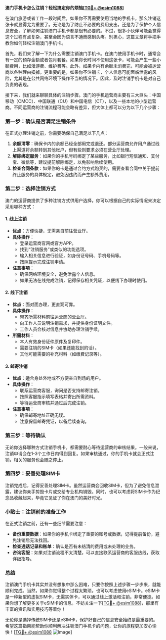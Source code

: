**澳门手机卡怎么注销？轻松搞定你的烦恼[[TG💪+ @esim1088](https://t.me/s/esim1088)]**

在澳门旅游或者工作一段时间后，如果你不再需要使用当地的手机卡，那么注销这张卡就显得尤为重要了。无论是为了防止不必要的费用支出，还是为了保护个人信息安全，了解如何注销澳门手机卡都是很有必要的。不过，很多小伙伴可能会觉得这个过程有点复杂，甚至会因为语言不通而感到头疼。别担心，这篇文章将手把手教你如何轻松注销澳门手机卡。

首先，我们来了解一下为什么需要注销澳门手机卡。在澳门使用手机卡时，通常会有一定的预存金额或者包月套餐。如果你长时间不使用这张卡，可能会产生一些小额费用，比如漫游费、维护费等。此外，如果卡内有余额未消费完，可能会被运营商以各种理由扣掉。更重要的是，如果你不注销卡，个人信息可能面临泄露的风险，尤其是在公共网络环境下操作不当的情况下。因此，及时注销手机卡是对自己负责的表现。

接下来，我们就来聊聊具体的注销步骤。澳门的手机运营商主要有三大巨头：中国移动（CMCC）、中国联通（CU）和中国电信（CT），以及一些本地的小型运营商。不同运营商的注销流程可能会略有差异，但大体上都可以分为以下几个步骤：

### 第一步：确认是否满足注销条件

在正式办理注销之前，你需要确保自己满足以下几点：
1. **余额清零**：确保卡内的余额已经全部用完或退还。部分运营商允许用户通过线上渠道将余额转到其他账户，但有些则要求必须在营业厅处理。
2. **解除绑定服务**：如果你的手机号码绑定了某些服务，比如银行短信通知、支付宝、微信等，建议提前解除绑定，以免影响后续使用。
3. **检查合同条款**：如果你的卡是通过合约方式购买的，需要查看合同中关于提前终止服务的具体规定，避免因违约而产生额外费用。

### 第二步：选择注销方式

澳门的运营商提供了多种注销方式供用户选择，你可以根据自己的实际情况来决定采用哪种方式：

#### 1. **线上注销**
   - **优点**：方便快捷，无需亲自前往营业厅。
   - **具体操作**：
     - 登录运营商官网或官方APP。
     - 找到“注销服务”或类似的功能选项。
     - 输入相关信息进行验证，如身份证号码、手机号码等。
     - 按照提示完成注销申请。
   - **注意事项**：
     - 确保网络环境安全，避免泄露个人信息。
     - 如果无法在线完成注销，记得保存相关凭证，以便线下办理时使用。

#### 2. **线下注销**
   - **优点**：面对面办理，更直观可靠。
   - **具体操作**：
     - 带齐所需材料前往运营商的营业厅。
     - 向工作人员说明注销需求，并提供身份证明文件。
     - 工作人员会核对信息并协助办理注销手续。
   - **所需材料**：
     - 本人有效身份证件原件及复印件。
     - 需要注销的SIM卡（如果还能找到的话）。
     - 其他可能需要的补充材料（如缴费记录等）。

#### 3. **邮寄注销**
   - **优点**：适合身处外地或不方便亲自到场的用户。
   - **具体操作**：
     - 联系运营商客服，询问是否支持邮寄注销。
     - 按照客服指示填写表格并寄出所需资料。
     - 等待运营商审核并通过后完成注销。
   - **注意事项**：
     - 确保邮寄地址正确无误。
     - 注意保留邮寄凭证，以备后续查询。

### 第三步：等待确认

无论你选择哪种方式注销手机卡，都需要耐心等待运营商的审核结果。一般来说，注销申请会在1-3个工作日内得到回复。如果审核通过，你的手机卡就会正式注销，相关的服务也会随之停止。

### 第四步：妥善处理SIM卡

注销完成后，记得妥善处理SIM卡。虽然运营商会回收SIM卡，但为了避免信息泄露，建议你亲手剪毁卡片或交给专业机构销毁。同时，也可以考虑将SIM卡作为纪念品收藏起来，毕竟它见证了你在澳门的美好时光。

### 小贴士：注销前的准备工作

在正式注销之前，还有一些细节需要注意：
- **备份重要数据**：如果你的手机卡绑定了重要的账号或数据，记得提前备份，避免注销后无法找回。
- **检查通话记录和账单**：确认是否有未结清的费用或未处理的业务。
- **咨询客服**：如果对注销流程不太清楚，可以直接联系运营商的客服热线，获取详细指导。

### 总结

注销澳门手机卡其实并没有想象中那么困难，只要你按照上述步骤一步步来，就能顺利完成。当然，如果你觉得整个过程太繁琐，也可以考虑使用eSIM卡。eSIM卡是一种新型的虚拟SIM卡，无需实体卡，可以通过线上激活和注销，非常便捷。如果你想了解更多关于eSIM卡的信息，不妨关注一下[[TG💪+ @esim1088](https://t.me/s/esim1088)]，那里有丰富的资讯和实用技巧等着你！

无论你是选择传统SIM卡还是eSIM卡，保护好自己的信息安全始终是最重要的。希望这篇指南能帮助你顺利解决注销澳门手机卡的问题，让你的旅程更加安心愉快！[[TG💪+ @esim1088](https://t.me/s/esim1088) ![Image](https://i.postimg.cc/4NQfJmqS/Snipaste-2025-05-13-00-14-12.png)]
